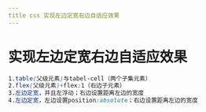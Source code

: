 ```yaml
---
title css 实现左边定宽右边⾃适应效果
---
```


# 实现左边定宽右边⾃适应效果

```css
1.table(⽗级元素)与tabel-cell（两个⼦集元素）
2.flex(⽗级元素)+flex:1（右边⼦元素）
3.左边定宽，并且左浮动；右边设置距离左边的宽度
4.左边定宽，左边设置position:absolute；右边设置距离左边的宽度
```